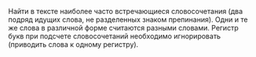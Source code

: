 Найти в тексте наиболее часто встречающиеся словосочетания (два подряд идущих
слова, не разделенных знаком препинания). Одни и те же слова в различной форме
считаются разными словами. Регистр букв при подсчете словосочетаний необходимо
игнорировать (приводить слова к одному регистру).